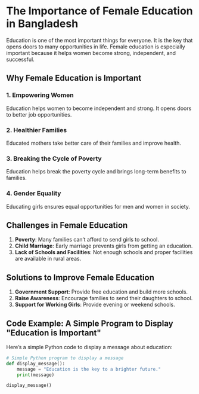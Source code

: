# The Importance of Female Education in Bangladesh

Education is one of the most important things for everyone. It is the key that opens doors to many opportunities in life. Female education is especially important because it helps women become strong, independent, and successful.

## Why Female Education is Important
### 1. Empowering Women
Education helps women to become independent and strong. It opens doors to better job opportunities.

### 2. Healthier Families
Educated mothers take better care of their families and improve health.

### 3. Breaking the Cycle of Poverty
Education helps break the poverty cycle and brings long-term benefits to families.

### 4. Gender Equality
Educating girls ensures equal opportunities for men and women in society.

## Challenges in Female Education
1. **Poverty**: Many families can’t afford to send girls to school.
2. **Child Marriage**: Early marriage prevents girls from getting an education.
3. **Lack of Schools and Facilities**: Not enough schools and proper facilities are available in rural areas.

## Solutions to Improve Female Education
1. **Government Support**: Provide free education and build more schools.
2. **Raise Awareness**: Encourage families to send their daughters to school.
3. **Support for Working Girls**: Provide evening or weekend schools.

## Code Example: A Simple Program to Display "Education is Important"
Here’s a simple Python code to display a message about education:

```python
# Simple Python program to display a message
def display_message():
    message = "Education is the key to a brighter future."
    print(message)

display_message()
